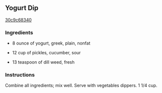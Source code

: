 ## Yogurt Dip

[30c9c68340](http://www.food.com/recipe/yogurt-dip-7079)

### Ingredients

 - 8 ounce of yogurt, greek, plain, nonfat

 - 12 cup of pickles, cucumber, sour

 - 13 teaspoon of dill weed, fresh

### Instructions

Combine all ingredients; mix well. Serve with vegetables dippers. 1 1/4 cup.